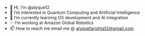 - 👋 Hi, I’m @alyque12
- 👀 I’m interested in Quantum Computing and Artificial Intelligence
- 🌱 I’m currently learning OS development and AI integration
- ✨ I’m working at Amazon Global Robotics
- 📫 How to reach me email me @ alyquefarishta12@gmail.com

<!---
alyque12/alyque12 is a ✨ special ✨ repository because its `README.md` (this file) appears on your GitHub profile.
You can click the Preview link to take a look at your changes.
--->
